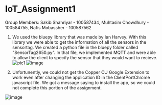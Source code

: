 # IoT_Assignment1
Group Members: Sakib Shahriyar - 100587434,
               Muhtasim Chowdhury - 100584755,
               Nafis Mobassher - 100587562
               
1. We used the bluepy library that was made by Ian Harvey. With this library we were able to get the information of all the sensors in the sensortag. We created a python file in the bluepy folder called "SensorTag2650.py". In that file, we implemented MQTT and were able to allow the client to specify the sensor that they would want to recieve.
![pic1](https://user-images.githubusercontent.com/22604365/66883397-d2603300-ef9b-11e9-9485-776c3394846a.png)
![image](https://user-images.githubusercontent.com/22604365/66883420-e60b9980-ef9b-11e9-8c43-905702943984.png)

2. Unfortunently, we could not get the Copper CU Google Extension to work even after changing the application ID in the ClientPortChrome javascript file. We got a message saying to install the app, so we could not complete this portion of the assignment.

![image](https://user-images.githubusercontent.com/22604365/66883440-f3c11f00-ef9b-11e9-978a-8fc200ad9f0c.png)
